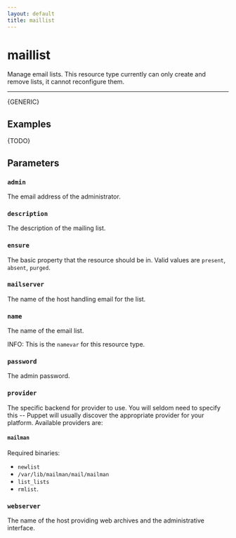 ```yaml
---
layout: default
title: maillist
---
```


maillist
========

Manage email lists. This resource type currently can only create
and remove lists, it cannot reconfigure them.

* * *

{GENERIC}

Examples
--------

{TODO}

Parameters
----------

### `admin`

The email address of the administrator.

### `description`

The description of the mailing list.

### `ensure`

The basic property that the resource should be in. Valid values are
`present`, `absent`, `purged`.

### `mailserver`

The name of the host handling email for the list.

### `name`

The name of the email list.

INFO: This is the `namevar` for this resource type.
 
### `password`

The admin password.

### `provider`

The specific backend for provider to use. You will seldom need to
specify this -- Puppet will usually discover the appropriate
provider for your platform. Available providers are:

#### `mailman`

Required binaries:

* `newlist`
* `/var/lib/mailman/mail/mailman`
* `list_lists`
* `rmlist`.

### `webserver`

The name of the host providing web archives and the administrative
interface.

